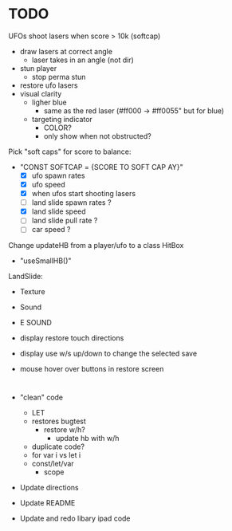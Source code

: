 # TODO

UFOs shoot lasers when score > 10k (softcap)
- draw lasers at correct angle
    - laser takes in an angle (not dir)
- stun player
    - stop perma stun
- restore ufo lasers
- visual clarity
    - ligher blue
        - same as the red laser (#ff000 -> #ff0055" but for blue)
    - targeting indicator
        - COLOR?
        - only show when not obstructed?

Pick "soft caps" for score to balance:
- "CONST SOFTCAP = {SCORE TO SOFT CAP AY}"
    - [x] ufo spawn rates
    - [x] ufo speed
    - [x] when ufos start shooting lasers
    - [ ] land slide spawn rates ?
    - [x] land slide speed
    - [ ] land slide pull rate ?
    - [ ] car speed ?

Change updateHB from a player/ufo to a class HitBox
- "useSmallHB()"

LandSlide:
- Texture
- Sound

- E SOUND

- display restore touch directions
- display use w/s up/down to change the selected save

- mouse hover over buttons in restore screen

# 

- "clean" code
    - LET
    - restores bugtest
        - restore w/h?
            - update hb with w/h
    - duplicate code?
    - for var i vs let i
    - const/let/var
        - scope

- Update directions
- Update README

- Update and redo libary ipad code